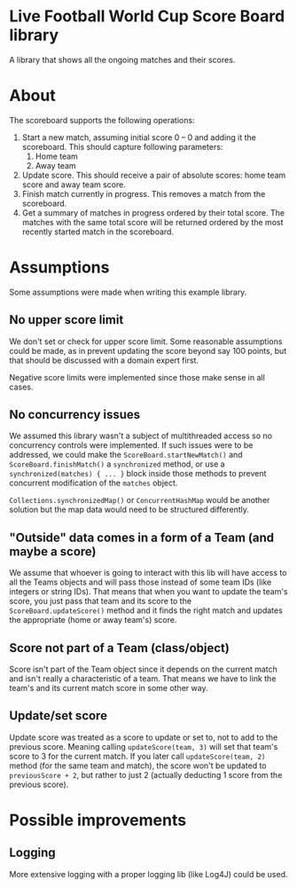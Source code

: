 # Live Football World Cup Score Board library

A library that shows all the ongoing matches and their scores.

# About

The scoreboard supports the following operations:

1. Start a new match, assuming initial score 0 – 0 and adding it the scoreboard. This should capture following
   parameters:
    1. Home team
    2. Away team
2. Update score. This should receive a pair of absolute scores: home team score and away team score.
3. Finish match currently in progress. This removes a match from the scoreboard.
4. Get a summary of matches in progress ordered by their total score. The matches with the same total score will be
   returned ordered by the most recently started match in the scoreboard.

# Assumptions

Some assumptions were made when writing this example library.

## No upper score limit

We don't set or check for upper score limit. Some reasonable assumptions could be made, as in prevent updating the score
beyond say 100 points, but that should be discussed with a domain expert first.

Negative score limits were implemented since those make sense in all cases.

## No concurrency issues

We assumed this library wasn't a subject of multithreaded access so no concurrency controls were implemented. If
such issues were to be addressed, we could make the `ScoreBoard.startNewMatch()` and `ScoreBoard.finishMatch()` a
`synchronized` method, or use a `synchronized(matches) { ... }` block inside those methods to prevent concurrent
modification of the `matches` object.

`Collections.synchronizedMap()` or `ConcurrentHashMap` would be another solution but the map data would need to be
structured differently.

## "Outside" data comes in a form of a Team (and maybe a score)

We assume that whoever is going to interact with this lib will have access to all the Teams objects and will pass those
instead of some team IDs (like integers or string IDs). That means that when you want to update the team's score, you
just pass that team and its score to the `ScoreBoard.updateScore()` method and it finds the right match and updates the
appropriate (home or away team's) score.

## Score not part of a Team (class/object)

Score isn't part of the Team object since it depends on the current match and isn't really a characteristic of a team.
That means we have to link the team's and its current match score in some other way.

## Update/set score

Update score was treated as a score to update or set to, not to add to the previous score. Meaning calling
`updateScore(team, 3)` will set that team's score to 3 for the current match. If you later call `updateScore(team, 2)`
method (for the same team and match), the score won't be updated to `previousScore + 2`, but rather to just 2 (actually
deducting 1 score from the previous score).

# Possible improvements

## Logging

More extensive logging with a proper logging lib (like Log4J) could be used.